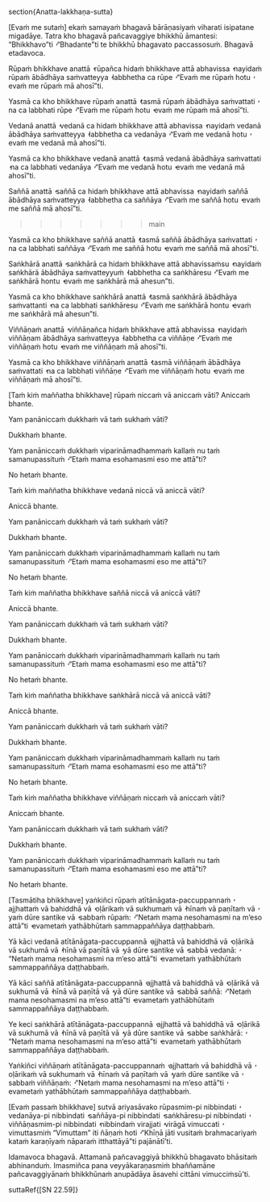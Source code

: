 section{Anatta-lakkhaṇa-sutta}

[Evaṁ me sutaṁ] ekaṁ samayaṁ bhagavā bārāṇasiyaṁ viharati isipatane migadāye. Tatra kho bhagavā pañcavaggiye bhikkhū āmantesi: “Bhikkhavo”ti  ̓  “Bhadante”ti te bhikkhū bhagavato paccassosuṁ. Bhagavā etadavoca.

Rūpaṁ bhikkhave anattā  ̓  rūpañca hidaṁ bhikkhave attā abhavissa  ̓  nayidaṁ rūpaṁ ābādhāya saṁvatteyya  ̓  labbhetha ca rūpe  ̓  “Evaṁ me rūpaṁ hotu  ̓  evaṁ me rūpaṁ mā ahosī”ti.

Yasmā ca kho bhikkhave rūpaṁ anattā  ̓  tasmā rūpaṁ ābādhāya saṁvattati  ̓  na ca labbhati rūpe  ̓  “Evaṁ me rūpaṁ hotu  ̓  evaṁ me rūpaṁ mā ahosī”ti.

Vedanā anattā  ̓  vedanā ca hidaṁ bhikkhave attā abhavissa  ̓  nayidaṁ vedanā ābādhāya saṁvatteyya  ̓  labbhetha ca vedanāya  ̓  “Evaṁ me vedanā hotu  ̓  evaṁ me vedanā mā ahosī”ti.

Yasmā ca kho bhikkhave vedanā anattā  ̓  tasmā vedanā ābādhāya saṁvattati  ̓  na ca labbhati vedanāya  ̓  “Evaṁ me vedanā hotu  ̓  evaṁ me vedanā mā ahosī”ti.

Saññā anattā  ̓  saññā ca hidaṁ bhikkhave attā abhavissa  ̓  nayidaṁ saññā ābādhāya saṁvatteyya  ̓  labbhetha ca saññāya  ̓  “Evaṁ me saññā hotu  ̓  evaṁ me saññā mā ahosī”ti.
>>>>>>> main

Yasmā ca kho bhikkhave saññā anattā  ̓  tasmā saññā ābādhāya saṁvattati  ̓  na ca labbhati saññāya  ̓  “Evaṁ me saññā hotu  ̓  evaṁ me saññā mā ahosī”ti.

Saṅkhārā anattā  ̓  saṅkhārā ca hidaṁ bhikkhave attā abhavissaṁsu  ̓  nayidaṁ saṅkhārā ābādhāya saṁvatteyyuṁ  ̓  labbhetha ca saṅkhāresu  ̓  “Evaṁ me saṅkhārā hontu  ̓  evaṁ me saṅkhārā mā ahesun”ti.

Yasmā ca kho bhikkhave saṅkhārā anattā  ̓  tasmā saṅkhārā ābādhāya saṁvattanti  ̓  na ca labbhati saṅkhāresu  ̓  “Evaṁ me saṅkhārā hontu  ̓  evaṁ me saṅkhārā mā ahesun”ti.

Viññāṇaṁ anattā  ̓  viññāṇañca hidaṁ bhikkhave attā abhavissa  ̓  nayidaṁ viññāṇam ābādhāya saṁvatteyya  ̓  labbhetha ca viññāṇe  ̓  “Evaṁ me viññāṇaṁ hotu  ̓  evaṁ me viññāṇaṁ mā ahosī”ti.

Yasmā ca kho bhikkhave viññāṇaṁ anattā  ̓  tasmā viññāṇaṁ ābādhāya saṁvattati  ̓  na ca labbhati viññāṇe  ̓  “Evaṁ me viññāṇaṁ hotu  ̓  evaṁ me viññāṇaṁ mā ahosī”ti.

[Taṁ kiṁ maññatha bhikkhave] rūpaṁ niccaṁ vā aniccaṁ vāti? Aniccaṁ bhante.

Yam panāniccaṁ dukkhaṁ vā taṁ sukhaṁ vāti?

Dukkhaṁ bhante.

Yam panāniccaṁ dukkhaṁ viparināmadhammaṁ kallaṁ nu taṁ samanupassituṁ  ̓  “Etaṁ mama esohamasmi eso me attā”ti?

No hetaṁ bhante.

Taṁ kiṁ maññatha bhikkhave vedanā niccā vā aniccā vāti?

Aniccā bhante.

Yam panāniccaṁ dukkhaṁ vā taṁ sukhaṁ vāti?

Dukkhaṁ bhante.

Yam panāniccaṁ dukkhaṁ viparināmadhammaṁ kallaṁ nu taṁ samanupassituṁ  ̓  “Etaṁ mama esohamasmi eso me attā”ti?

No hetaṁ bhante.

Taṁ kiṁ maññatha bhikkhave saññā niccā vā aniccā vāti?

Aniccā bhante.

Yam panāniccaṁ dukkhaṁ vā taṁ sukhaṁ vāti?

Dukkhaṁ bhante.

Yam panāniccaṁ dukkhaṁ viparināmadhammaṁ kallaṁ nu taṁ samanupassituṁ  ̓  “Etaṁ mama esohamasmi eso me attā”ti?

No hetaṁ bhante.

Taṁ kiṁ maññatha bhikkhave saṅkhārā niccā vā aniccā vāti?

Aniccā bhante.

Yam panāniccaṁ dukkhaṁ vā taṁ sukhaṁ vāti?

Dukkhaṁ bhante.

Yam panāniccaṁ dukkhaṁ viparināmadhammaṁ kallaṁ nu taṁ samanupassituṁ  ̓  “Etaṁ mama esohamasmi eso me attā”ti?

No hetaṁ bhante.

Taṁ kiṁ maññatha bhikkhave viññāṇaṁ niccaṁ vā aniccaṁ vāti?

Aniccaṁ bhante.

Yam panāniccaṁ dukkhaṁ vā taṁ sukhaṁ vāti?

Dukkhaṁ bhante.

Yam panāniccaṁ dukkhaṁ viparināmadhammaṁ kallaṁ nu taṁ samanupassituṁ  ̓  “Etaṁ mama esohamasmi eso me attā”ti?

No hetaṁ bhante.

[Tasmātiha bhikkhave] yaṅkiñci rūpaṁ atītānāgata-paccuppannaṁ  ̓  ajjhattaṁ vā bahiddhā vā  ̓  oḷārikaṁ vā sukhumaṁ vā  ̓  hīnaṁ vā paṇītaṁ vā  ̓  yaṁ dūre santike vā  ̓  sabbaṁ rūpaṁ:  ̓  “Netaṁ mama nesohamasmi na m’eso attā”ti  ̓  evametaṁ yathābhūtaṁ sammappaññāya daṭṭhabbaṁ.

Yā kāci vedanā atītānāgata-paccuppannā  ̓  ajjhattā vā bahiddhā vā  ̓  oḷārikā vā sukhumā vā  ̓  hīnā vā paṇītā vā  ̓  yā dūre santike vā  ̓  sabbā vedanā:  ̓  “Netaṁ mama nesohamasmi na m’eso attā”ti  ̓  evametaṁ yathābhūtaṁ sammappaññāya daṭṭhabbaṁ.

Yā kāci saññā atītānāgata-paccuppannā  ̓  ajjhattā vā bahiddhā vā  ̓  oḷārikā vā sukhumā vā  ̓  hīnā vā paṇītā vā  ̓  yā dūre santike vā  ̓  sabbā saññā:  ̓  “Netaṁ mama nesohamasmi na m’eso attā”ti  ̓  evametaṁ yathābhūtaṁ sammappaññāya daṭṭhabbaṁ.

Ye keci saṅkhārā atītānāgata-paccuppannā  ̓  ajjhattā vā bahiddhā vā  ̓  oḷārikā vā sukhumā vā  ̓  hīnā vā paṇītā vā  ̓  yā dūre santike vā  ̓  sabbe saṅkhārā:  ̓  “Netaṁ mama nesohamasmi na m’eso attā”ti  ̓  evametaṁ yathābhūtaṁ sammappaññāya daṭṭhabbaṁ.

Yaṅkiñci viññāṇaṁ atītānāgata-paccuppannaṁ  ̓  ajjhattaṁ vā bahiddhā vā  ̓  oḷārikaṁ vā sukhumaṁ vā  ̓  hīnaṁ vā paṇītaṁ vā  ̓  yaṁ dūre santike vā  ̓  sabbaṁ viññāṇaṁ:  ̓  “Netaṁ mama nesohamasmi na m’eso attā”ti  ̓  evametaṁ yathābhūtaṁ sammappaññāya daṭṭhabbaṁ.

[Evaṁ passaṁ bhikkhave] sutvā ariyasāvako rūpasmim-pi nibbindati  ̓  vedanāya-pi nibbindati  ̓  saññāya-pi nibbindati  ̓  saṅkhāresu-pi nibbindati  ̓  viññāṇasmim-pi nibbindati  ̓  nibbindaṁ virajjati  ̓  virāgā vimuccati  ̓  vimuttasmiṁ “Vimuttam” iti ñāṇaṁ hoti  ̓  “Khīṇā jāti vusitaṁ brahmacariyaṁ kataṁ karaṇīyaṁ nāparaṁ itthattāyā”ti pajānātī’ti.

Idamavoca bhagavā. Attamanā pañcavaggiyā bhikkhū bhagavato bhāsitaṁ abhinanduṁ. Imasmiñca pana veyyākaraṇasmiṁ bhaññamāne pañcavaggiyānaṁ bhikkhūnaṁ anupādāya āsavehi cittāni vimucciṁsū’ti.

suttaRef{[SN 22.59]}
